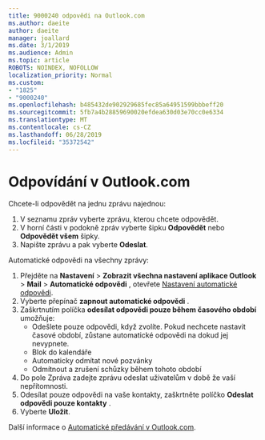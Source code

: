 ```yaml
---
title: 9000240 odpovědi na Outlook.com
ms.author: daeite
author: daeite
manager: joallard
ms.date: 3/1/2019
ms.audience: Admin
ms.topic: article
ROBOTS: NOINDEX, NOFOLLOW
localization_priority: Normal
ms.custom:
- "1825"
- "9000240"
ms.openlocfilehash: b485432de902929685fec85a64951599bbbeff20
ms.sourcegitcommit: 5fb7a4b28859690020efdea630d03e70cc0e6334
ms.translationtype: MT
ms.contentlocale: cs-CZ
ms.lasthandoff: 06/28/2019
ms.locfileid: "35372542"
---
```

# <a name="replying-in-outlookcom"></a>Odpovídání v Outlook.com

Chcete-li odpovědět na jednu zprávu najednou:

1. V seznamu zpráv vyberte zprávu, kterou chcete odpovědět.
2. V horní části v podokně zpráv vyberte šipku **Odpovědět** nebo **Odpovědět všem** šipky.
3. Napište zprávu a pak vyberte **Odeslat**.

Automatické odpovědi na všechny zprávy:

1. Přejděte na **Nastavení** > **Zobrazit všechna nastavení aplikace Outlook** > **Mail** > **Automatické odpovědi** , otevřete [Nastavení automatické odpovědi](https://outlook.live.com/mail/options/mail/automaticReplies).
2. Vyberte přepínač **zapnout automatické odpovědi** .
3. Zaškrtnutím políčka **odesílat odpovědi pouze během časového období** umožňuje:
    - Odešlete pouze odpovědi, když zvolíte. Pokud nechcete nastavit časové období, zůstane automatické odpovědi na dokud jej nevypnete.
    - Blok do kalendáře
    - Automaticky odmítat nové pozvánky
    - Odmítnout a zrušení schůzky během tohoto období
4. Do pole Zpráva zadejte zprávu odeslat uživatelům v době že vaší nepřítomnosti.
5. Odesílat pouze odpovědi na vaše kontakty, zaškrtněte políčko **Odeslat odpovědi pouze kontakty** .
6. Vyberte **Uložit**.

Další informace o [Automatické předávání v Outlook.com](https://support.office.com/article/14614626-9855-48dc-a986-dec81d07b1a0).